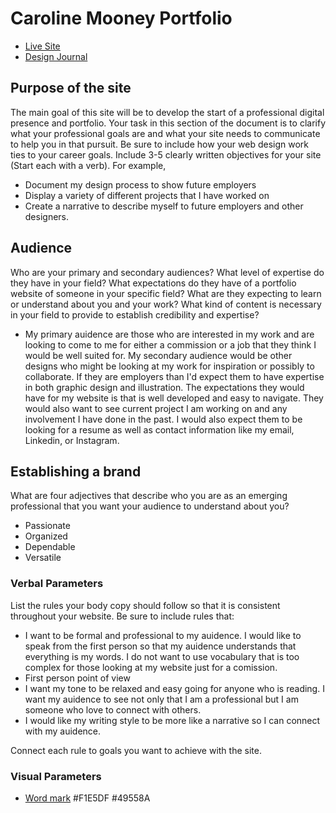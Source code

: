 # Caroline Mooney Portfolio
- [Live Site](https://carmooney/carmooney.github.io)
- [Design Journal](https://docs.google.com/document/d/1CDNk6hWCjrM5uAH1gEBu20PX0ZMJURvA-KNKAqZVeF8/edit?usp=sharing)

## Purpose of the site
The main goal of this site will be to develop the start of a professional digital presence and portfolio. Your task in this section of the document is to clarify what your professional goals are and what your site needs to communicate to help you in that pursuit. Be sure to include how your web design work ties to your career goals. Include 3-5 clearly written objectives for your site (Start each with a verb). 
For example, 
- Document my design process to show future employers 
- Display a variety of different projects that I have worked on 
- Create a narrative to describe myself to future employers and other designers. 

## Audience
Who are your primary and secondary audiences? What level of expertise do they have in your field? What expectations do they have of a portfolio website of someone in your specific field? What are they expecting to learn or understand about you and your work? What kind of content is necessary in your field to provide to establish credibility and expertise? 
- My primary auidence are those who are interested in my work and are looking to come to me for either a commission or a job that they think I would be well suited for. My secondary audience would be other designs who might be looking at my work for inspiration or possibly to collaborate. If they are employers than I'd expect them to have expertise in both graphic design and illustration. The expectations they would have for my website is that is well developed and easy to navigate. They would also want to see current project I am working on and any involvement I have done in the past. I would also expect them to be looking for a resume as well as contact information like my email, Linkedin, or Instagram. 

## Establishing a brand
What are four adjectives that describe who you are as an emerging professional that you want your audience to understand about you?
- Passionate
- Organized
- Dependable
- Versatile 

### Verbal Parameters
List the rules your body copy should follow so that it is consistent throughout your website. Be sure to include rules that:
- I want to be formal and professional to my auidence. I would like to speak from the first person so that my auidence understands that everything is my words. I do not want to use vocabulary that is too complex for those looking at my website just for a comission. 
- First person point of view
- I want my tone to be relaxed and easy going for anyone who is reading. I want my auidence to see not only that I am a professional but I am someone who love to connect with others.
- I would like my writing style to be more like a narrative so I can connect with my auidence. 

Connect each rule to goals you want to achieve with the site.

### Visual Parameters
- [Word mark](https://web-design-oswego-art-dept.github.io/f20-317-individual-project-carmooney/)
#F1E5DF 
#49558A 


